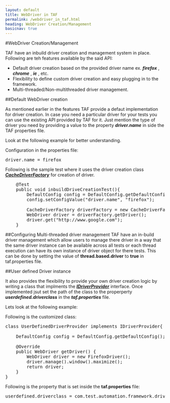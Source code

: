 ```yaml
---
layout: default
title: WebDriver in TAF
permalink: /webdriver_in_taf.html
heading: WebDriver Creation/Management
basicnav: true
---
```


#WebDriver Creation/Management

TAF have an inbuild driver creation and management system in place. Following are teh features available by the said API:
- Default driver creation based on the provided driver name ex. _**firefox**_ , _**chrome**_ , _**ie**_ , etc.
- Flexibility to define custom driver creation and easy plugging in to the framework.
- Multi-threaded/Non-multithreaded driver management.

##Default WebDriver creation

As mentioned earlier in the features TAF provide a defaut implementation for driver creation. In case you need a particular driver for your tests you can use the existing API provided by TAF for it. Just mention the type of driver you need by providing a value to the property _**driver.name**_ in side the TAF properties file.

Look at the following example for better understanding.

Configuration in the properties file:
<pre class="brush: plain;">
driver.name = firefox
</pre>

Following is the sample test where it uses the driver creation class [_**CacheDriverFactory**_]() for creation of driver.

<pre class="brush: java;">
	@Test
	public void inbuildDriveCreationTest(){
		DefaultConfig config = DefaultConfig.getDefaultConfig();
		config.setConfigValue("driver.name", "firefox");
		
		CacheDriverFactory driverFactory = new CacheDriverFactory();
		WebDriver driver = driverFactory.getDriver();
		driver.get("http://www.google.com");		
	}
</pre>

##Configuring Multi-threaded driver management
TAF have an in-build driver management which allow users to manage there driver in a way that the same driver instance can be available across all tests or 
each thread execution can have its own instance of driver object for there tests. This can be done by setting the value of **thread.based.driver** to **true** in taf.properties file.


##User defined Driver instance

It also provides the flexibility to provide your own driver creation logic by writing a class that implments the [_**IDriverProvider**_]() interface. Once implemented jsut set the path of the class to the properperty _**userdefined.driverclass**_ in the _**taf.properties**_ file.

Lets look at the following example:

Following is the customized class:

<pre class="brush: java;">
class UserDefinedDriverProvider implements IDriverProvider{
	
	DefaultConfig config = DefaultConfig.getDefaultConfig();

	@Override
	public WebDriver getDriver() {
		WebDriver driver = new FirefoxDriver();
		driver.manage().window().maximize();
		return driver;
	}
}
</pre>

Following is the property that is set inside the **taf.properties** file:

<pre class="brush: plain;">
userdefined.driverclass = com.test.automation.framework.driver.UserDefinedDriverProvider
</pre>
